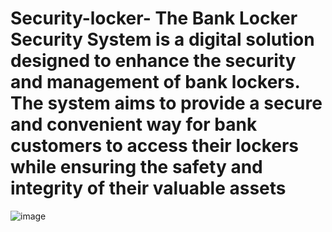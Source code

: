 # Security-locker- The Bank Locker Security System is a digital solution designed to enhance the security and management of bank lockers. The system aims to provide a secure and convenient way for bank customers to access their lockers while ensuring the safety and integrity of their valuable assets

 
![image](https://github.com/user-attachments/assets/6dff924b-dac3-4a45-9c97-403e099b0749)

